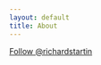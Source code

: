 ```yaml
---	
layout: default	
title: About	
---	
```


<a href="https://twitter.com/richardstartin?ref_src=twsrc%5Etfw" class="twitter-follow-button" data-show-count="false">Follow @richardstartin</a><script async src="https://platform.twitter.com/widgets.js" charset="utf-8"></script>
